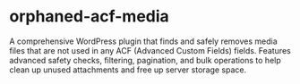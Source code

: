 # orphaned-acf-media
A comprehensive WordPress plugin that finds and safely removes media files that are not used in any ACF (Advanced Custom Fields) fields. Features advanced safety checks, filtering, pagination, and bulk operations to help clean up unused attachments and free up server storage space.
